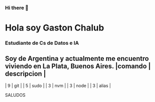 ### Hi there 👋

<!--
**gastonchalub/gastonchalub** is a ✨ _special_ ✨ repository because its `README.md` (this file) appears on your GitHub profile.

Here are some ideas to get you started:

- 🔭 I’m currently working on ...
- 🌱 I’m currently learning ...
- 👯 I’m looking to collaborate on ...
- 🤔 I’m looking for help with ...
- 💬 Ask me about ...
- 📫 How to reach me: ...
- 😄 Pronouns: ...
- ⚡ Fun fact: ...
-->
# Hola soy Gaston Chalub
### Estudiante de Cs de Datos e IA
Soy de Argentina y actualmente me encuentro viviendo en La Plata, Buenos Aires. 
|comando | descripcion |
-----------------------
| 9      | git         | 
| 5      | sudo        |
| 3      | nvm         |
| 3      | node        |
| 3      | alias       |  

SALUDOS
